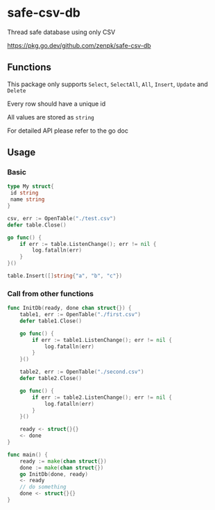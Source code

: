 # safe-csv-db

Thread safe database using only CSV

<https://pkg.go.dev/github.com/zenpk/safe-csv-db>

## Functions

This package only supports `Select`, `SelectAll`, `All`, `Insert`, `Update` and `Delete`

Every row should have a unique id

All values are stored as `string`

For detailed API please refer to the go doc

## Usage

### Basic

```go
type My struct{
 id string
 name string
}

csv, err := OpenTable("./test.csv")
defer table.Close()

go func() {
    if err := table.ListenChange(); err != nil {
        log.fatalln(err)
    }
}()

table.Insert([]string{"a", "b", "c"})
```

### Call from other functions

```go
func InitDb(ready, done chan struct{}) {
    table1, err := OpenTable("./first.csv")
    defer table1.Close()

    go func() {
        if err := table1.ListenChange(); err != nil {
            log.fatalln(err)
        }
    }()

    table2, err := OpenTable("./second.csv")
    defer table2.Close()

    go func() {
        if err := table2.ListenChange(); err != nil {
            log.fatalln(err)
        }
    }()

    ready <- struct{}{}
    <- done
}

func main() {
    ready := make(chan struct{})
    done := make(chan struct{})
    go InitDb(done, ready)
    <- ready
    // do something
    done <- struct{}{}
}
```
